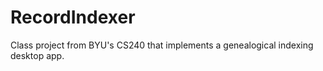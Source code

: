 RecordIndexer
=============

Class project from BYU's CS240 that implements a genealogical indexing desktop app.
